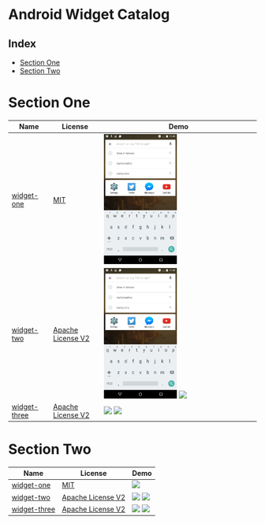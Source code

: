 Android Widget Catalog
==================

## Index
* [Section One](AndroidCatalog.md#section-one)
* [Section Two](AndroidCatalog.md#section-two)


Section One
======================
Name | License | Demo
--- | --- | ---
[widget-one](https://github.com/makovkastar/FloatingActionButton) | [MIT](http://opensource.org/licenses/MIT) | <img src="/assets/android/sample.jpg" width="49%">
[widget-two](https://github.com/futuresimple/android-floating-action-button) | [Apache License V2](https://www.apache.org/licenses/LICENSE-2.0) | <img src="/assets/android/sample.jpg" width="49%"> <img src="http://lorempixel.com/480/800/transport" width="49%">
[widget-three](https://github.com/futuresimple/android-floating-action-button) | [Apache License V2](https://www.apache.org/licenses/LICENSE-2.0) | <img src="http://lorempixel.com/480/800/nature" width="49%"> <img src="http://lorempixel.com/480/800/nightlife" width="49%">

Section Two
======================
Name | License | Demo
--- | --- | ---
[widget-one](https://github.com/makovkastar/FloatingActionButton) | [MIT](http://opensource.org/licenses/MIT) | <img src="http://lorempixel.com/400/200/fashion" width="49%">
[widget-two](https://github.com/futuresimple/android-floating-action-button) | [Apache License V2](https://www.apache.org/licenses/LICENSE-2.0) | <img src="http://lorempixel.com/400/200" width="49%"> <img src="http://lorempixel.com/400/200/business" width="49%">
[widget-three](https://github.com/futuresimple/android-floating-action-button) | [Apache License V2](https://www.apache.org/licenses/LICENSE-2.0) | <img src="http://lorempixel.com/200/400/technics" width="49%"> <img src="http://lorempixel.com/400/800/cats" width="49%">
